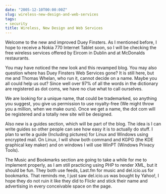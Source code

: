 ```yaml
---
date: "2005-12-10T00:00:00Z"
slug: wireless-new-design-and-web-services
tags:
- security
title: Wireless, New Design and Web Services
---
```


Welcome to the new and improved Duey Finsters. As I mentioned before, I hope
to receive a Nokia 770 Internet Tablet soon, so I will be checking the free
wireless services offered by Eircom in Dublin and at McDonalds restaurants.

You may have noticed the new look and this revamped blog. You may also
question where has Duey Finsters Web Services gone? It is still here, but me
and Thomas Whelan, who run it, cannot decide on a name. Maybe you all could
help us out? Since well over 97% of all the words in the dictionary are
registered as dot coms, we have no clue what to call ourselves.

We are looking for a unique name, that could be trademarked, so anything you
suggest, you give us permission to use royalty-free (We might throw you a
million, when we make ours). Once we get a name, the dot com will be
registered and a totally new site will be designed.
  
Also new is a guides section, which will be part of the blog. The idea is I
can write guides so other people can see how easy it is to actually do stuff.
I plan  to write a guide (Including pictures) for Linux and Windows using
encrypted mail. On Linux, I will show both command and KGPG (the KDE graphical
key maker) and on windows I will use WinPT (Windows Privacy Tools).

The Music and Bookmarks section are going to take a while for me to implement
properly, as I am still practicing using PHP to render XML, but it should be
fun. They both use feeds, Last.fm for music and del.icio.us for bookmarks.
That reminds me, I just saw del.icio.us was bought by Yahoo!, I hope they do
not ruin it like they did to Flickr and stick their name and advertising in
every conceivable space on the page.